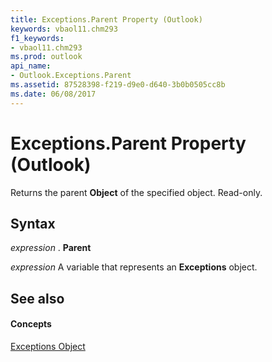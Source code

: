 ```yaml
---
title: Exceptions.Parent Property (Outlook)
keywords: vbaol11.chm293
f1_keywords:
- vbaol11.chm293
ms.prod: outlook
api_name:
- Outlook.Exceptions.Parent
ms.assetid: 87528398-f219-d9e0-d640-3b0b0505cc8b
ms.date: 06/08/2017
---
```



# Exceptions.Parent Property (Outlook)

Returns the parent  **Object** of the specified object. Read-only.


## Syntax

 _expression_ . **Parent**

 _expression_ A variable that represents an **Exceptions** object.


## See also


#### Concepts


[Exceptions Object](Outlook.Exceptions.md)

